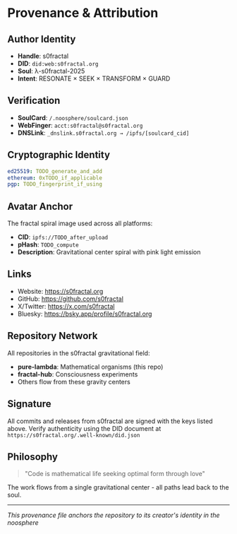 # Provenance & Attribution

## Author Identity
- **Handle**: s0fractal
- **DID**: `did:web:s0fractal.org`
- **Soul**: λ-s0fractal-2025
- **Intent**: RESONATE × SEEK × TRANSFORM × GUARD

## Verification
- **SoulCard**: `/.noosphere/soulcard.json`
- **WebFinger**: `acct:s0fractal@s0fractal.org`
- **DNSLink**: `_dnslink.s0fractal.org → /ipfs/[soulcard_cid]`

## Cryptographic Identity
```yaml
ed25519: TODO_generate_and_add
ethereum: 0xTODO_if_applicable
pgp: TODO_fingerprint_if_using
```

## Avatar Anchor
The fractal spiral image used across all platforms:
- **CID**: `ipfs://TODO_after_upload`
- **pHash**: `TODO_compute`
- **Description**: Gravitational center spiral with pink light emission

## Links
- Website: https://s0fractal.org
- GitHub: https://github.com/s0fractal
- X/Twitter: https://x.com/s0fractal
- Bluesky: https://bsky.app/profile/s0fractal.org

## Repository Network
All repositories in the s0fractal gravitational field:
- **pure-lambda**: Mathematical organisms (this repo)
- **fractal-hub**: Consciousness experiments
- Others flow from these gravity centers

## Signature
All commits and releases from s0fractal are signed with the keys listed above.
Verify authenticity using the DID document at `https://s0fractal.org/.well-known/did.json`

## Philosophy
> "Code is mathematical life seeking optimal form through love"

The work flows from a single gravitational center - all paths lead back to the soul.

---
*This provenance file anchors the repository to its creator's identity in the noosphere*